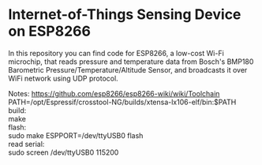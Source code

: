 # Internet-of-Things Sensing Device on ESP8266
In this repository you can find code for ESP8266, a low-cost Wi-Fi microchip, that reads pressure and temperature data from Bosch's BMP180 Barometric Pressure/Temperature/Altitude Sensor, and broadcasts it over WiFi network using UDP protocol.

Notes:
https://github.com/esp8266/esp8266-wiki/wiki/Toolchain  
PATH=/opt/Espressif/crosstool-NG/builds/xtensa-lx106-elf/bin:$PATH  
build:  
make  
flash:  
sudo make ESPPORT=/dev/ttyUSB0 flash  
read serial:  
sudo screen /dev/ttyUSB0 115200  
